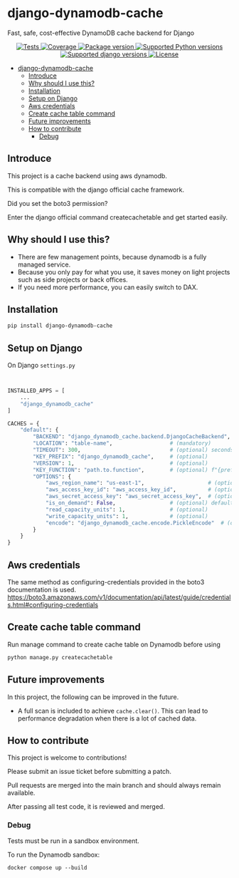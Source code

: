 # django-dynamodb-cache

Fast, safe, cost-effective DynamoDB cache backend for Django

<p align="center">
<a href="https://github.com/xncbf/django-dynamodb-cache/actions/workflows/tests.yml" target="_blank">
    <img src="https://github.com/xncbf/django-dynamodb-cache/actions/workflows/tests.yml/badge.svg" alt="Tests">
</a>
<a href="https://codecov.io/gh/xncbf/django-dynamodb-cache" target="_blank">
    <img src="https://img.shields.io/codecov/c/github/xncbf/django-dynamodb-cache?color=%2334D058" alt="Coverage">
</a>
<a href="https://pypi.org/project/django-dynamodb-cache" target="_blank">
    <img src="https://img.shields.io/pypi/v/django-dynamodb-cache?color=%2334D058&label=pypi%20package" alt="Package version">
</a>
<a href="https://pypi.org/project/django-dynamodb-cache" target="_blank">
    <img src="https://img.shields.io/pypi/pyversions/django-dynamodb-cache.svg?color=%2334D058" alt="Supported Python versions">
</a>
<a href="https://pypi.org/project/django-dynamodb-cache" target="_blank">
    <img src="https://img.shields.io/pypi/djversions/django-dynamodb-cache.svg" alt="Supported django versions">
</a>
<a href="http://pypi.python.org/pypi/django-dynamodb-cache/blob/main/LICENSE" target="_blank">
    <img src="https://img.shields.io/github/license/xncbf/django-dynamodb-cache?color=gr" alt="License">
</a>
</p>

- [django-dynamodb-cache](#django-dynamodb-cache)
  - [Introduce](#introduce)
  - [Why should I use this?](#why-should-i-use-this)
  - [Installation](#installation)
  - [Setup on Django](#setup-on-django)
  - [Aws credentials](#aws-credentials)
  - [Create cache table command](#create-cache-table-command)
  - [Future improvements](#future-improvements)
  - [How to contribute](#how-to-contribute)
    - [Debug](#debug)

## Introduce

This project is a cache backend using aws dynamodb.

This is compatible with the django official cache framework.

Did you set the boto3 permission?

Enter the django official command createcachetable and get started easily.

## Why should I use this?

- There are few management points, because dynamodb is a fully managed service.
- Because you only pay for what you use, it saves money on light projects such as side projects or back offices.
- If you need more performance, you can easily switch to DAX.

## Installation

```sh
pip install django-dynamodb-cache
```

## Setup on Django

On Django `settings.py`

```python


INSTALLED_APPS = [
    ...
    "django_dynamodb_cache"
]

CACHES = {
    "default": {
        "BACKEND": "django_dynamodb_cache.backend.DjangoCacheBackend",
        "LOCATION": "table-name",                  # (mandatory)
        "TIMEOUT": 300,                            # (optional) seconds
        "KEY_PREFIX": "django_dynamodb_cache",     # (optional)
        "VERSION": 1,                              # (optional)
        "KEY_FUNCTION": "path.to.function",        # (optional) f"{prefix}:{key}:{version}"
        "OPTIONS": {
            "aws_region_name": "us-east-1",                    # (optional)
            "aws_access_key_id": "aws_access_key_id",          # (optional)
            "aws_secret_access_key": "aws_secret_access_key",  # (optional)
            "is_on_demand": False,                 # (optional) default: True
            "read_capacity_units": 1,              # (optional)
            "write_capacity_units": 1,             # (optional)
            "encode": "django_dynamodb_cache.encode.PickleEncode"  # (optional)
        }
    }
}
```

## Aws credentials

The same method as configuring-credentials provided in the boto3 documentation is used.
<https://boto3.amazonaws.com/v1/documentation/api/latest/guide/credentials.html#configuring-credentials>

## Create cache table command

Run manage command to create cache table on Dynamodb before using

```zsh
python manage.py createcachetable
```

## Future improvements

In this project, the following can be improved in the future.

- A full scan is included to achieve `cache.clear()`.
This can lead to performance degradation when there is a lot of cached data.


## How to contribute

This project is welcome to contributions!

Please submit an issue ticket before submitting a patch.

Pull requests are merged into the main branch and should always remain available.

After passing all test code, it is reviewed and merged.

### Debug

Tests must be run in a sandbox environment.

To run the Dynamodb sandbox:
```
docker compose up --build
```

